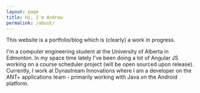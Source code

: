 ```yaml
---
layout: page
title: Hi, I'm Andrew
permalink: /about/
---
```


This website is a portfolio/blog which is (clearly) a work in progress.  

I'm a computer engineering student at the University of Alberta in Edmonton.  In my space time lately I've been doing
a lot of Angular JS working on a course scheduler project (will be open sourced upon release).  Currently, I work at Dynastream Innovations
where I am a developer on the ANT+ applications team - primarily working with Java on the Android platform. 

<!-- This Jekyll theme was crafted with <3 by [John Otander](http://johnotander.com)
([@4lpine](https://twitter.com/4lpine)).

Checkout the [Github repository](https://github.com/johnotander/pixyll) to download it,
request a feature, report a bug, or contribute. It's free, and open source
([MIT](http://opensource.org/licenses/MIT)).

Thanks to the following:

* [BASSCSS](http://basscss.com)
* [Jekyll](http://jekyllrb.com)
* [Refills](http://refills.bourbon.io/)
* [Solarized](http://ethanschoonover.com/solarized) -->
